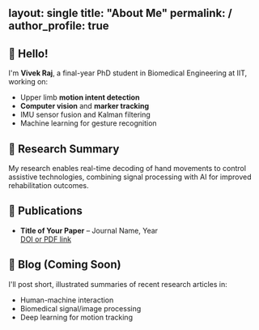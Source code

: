 layout: single
title: "About Me"
permalink: /
author_profile: true
---

## 👋 Hello!

I'm **Vivek Raj**, a final-year PhD student in Biomedical Engineering at IIT, working on:

- Upper limb **motion intent detection**
- **Computer vision** and **marker tracking**
- IMU sensor fusion and Kalman filtering
- Machine learning for gesture recognition

## 🧠 Research Summary

My research enables real-time decoding of hand movements to control assistive technologies, combining signal processing with AI for improved rehabilitation outcomes.

## 📝 Publications

- **Title of Your Paper** – Journal Name, Year  
  [DOI or PDF link](#)

## 💬 Blog (Coming Soon)

I'll post short, illustrated summaries of recent research articles in:

- Human-machine interaction
- Biomedical signal/image processing
- Deep learning for motion tracking
